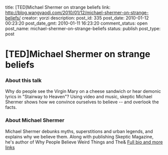 title: [TED]Michael Shermer on strange beliefs
link: http://blog.wangyaodi.com/2010/01/12/michael-shermer-on-strange-beliefs/
creator: yorzi
description: 
post_id: 335
post_date: 2010-01-12 00:23:20
post_date_gmt: 2010-01-11 16:23:20
comment_status: open
post_name: michael-shermer-on-strange-beliefs
status: publish
post_type: post

# [TED]Michael Shermer on strange beliefs

### About this talk

Why do people see the Virgin Mary on a cheese sandwich or hear demonic lyrics in "Stairway to Heaven"? Using video and music, skeptic Michael Shermer shows how we convince ourselves to believe -- and overlook the facts.

### About Michael Shermer

Michael Shermer debunks myths, superstitions and urban legends, and explains why we believe them. Along with publishing Skeptic Magazine, he's author of Why People Believe Weird Things and The& [Full bio and more links](http://www.ted.com/speakers/michael_shermer.html)